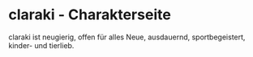 # claraki - Charakterseite

claraki ist neugierig, offen für alles Neue,
ausdauernd, sportbegeistert, kinder- und tierlieb.

